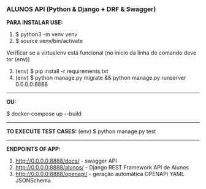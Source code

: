 ### **ALUNOS API (Python & Django + DRF & Swagger)**

**PARA INSTALAR USE:**
1. $ python3 -m venv venv
2. $ source venv/bin/activate
   
Verificar se a virtualenv está funcional
(no inicio da linha de comando deve ter (env))

3. (env) $ pip install -r requirements.txt
4. (env) $ python manage.py migrate && python manage.py runserver 0.0.0.0:8888
----------------------------------------------------

**OU:**

$ docker-compose up --build

----------------------------------------------------

**TO EXECUTE TEST CASES:**
(env) $ python manage.py test

----------------------------------------------------

**ENDPOINTS OF APP:**
1. http://0.0.0.0:8888/docs/ - swagger API
2. http://0.0.0.0:8888/alunos/ - Django REST Framework API de Alunos 
3. http://0.0.0.0:8888/openapi/ - geração automática OPENAPI YAML JSONSchema

